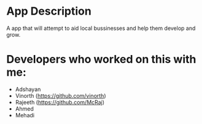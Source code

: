 # App Description
A app that will attempt to aid local bussinesses and help them develop and grow.


# Developers who worked on this with me:
* Adshayan
* Vinorth (https://github.com/vinorth)
* Rajeeth (https://github.com/McRaj)
* Ahmed
* Mehadi


